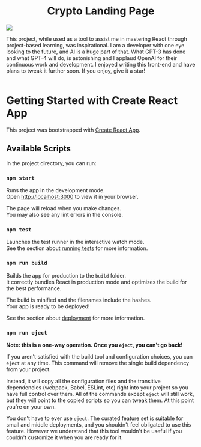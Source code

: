 <div style="display:flex; flex-direction: column; justify-content: center; align-content: space-around; align-items: center;">
  <h1 style="text-align: center;">Crypto Landing Page</h1>
  <divider />
  <img src="https://i.ibb.co/9ZVbG7K/225748befd2fd366633d7cab86b44a6d.png">
  <p>This project, while used as a tool to assist me in mastering React through project-based learning, was inspirational. I am a developer with one eye looking to the future, and AI is a huge part of that. What GPT-3 has done and what GPT-4 will do, is astonishing and I applaud OpenAI for their continuous work and development. I enjoyed writing this front-end and have plans to tweak it further soon. If you enjoy, give it a star!</p>
</div>

# Getting Started with Create React App

This project was bootstrapped with [Create React App](https://github.com/facebook/create-react-app).

## Available Scripts

In the project directory, you can run:

### `npm start`

Runs the app in the development mode.\
Open [http://localhost:3000](http://localhost:3000) to view it in your browser.

The page will reload when you make changes.\
You may also see any lint errors in the console.

### `npm test`

Launches the test runner in the interactive watch mode.\
See the section about [running tests](https://facebook.github.io/create-react-app/docs/running-tests) for more information.

### `npm run build`

Builds the app for production to the `build` folder.\
It correctly bundles React in production mode and optimizes the build for the best performance.

The build is minified and the filenames include the hashes.\
Your app is ready to be deployed!

See the section about [deployment](https://facebook.github.io/create-react-app/docs/deployment) for more information.

### `npm run eject`

**Note: this is a one-way operation. Once you `eject`, you can't go back!**

If you aren't satisfied with the build tool and configuration choices, you can `eject` at any time. This command will remove the single build dependency from your project.

Instead, it will copy all the configuration files and the transitive dependencies (webpack, Babel, ESLint, etc) right into your project so you have full control over them. All of the commands except `eject` will still work, but they will point to the copied scripts so you can tweak them. At this point you're on your own.

You don't have to ever use `eject`. The curated feature set is suitable for small and middle deployments, and you shouldn't feel obligated to use this feature. However we understand that this tool wouldn't be useful if you couldn't customize it when you are ready for it.
